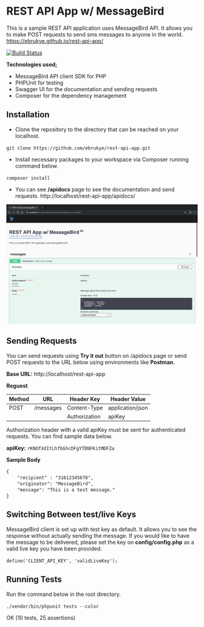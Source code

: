# REST API App w/ MessageBird

This is a sample REST API application uses MessageBird API. It allows you to make POST requests to send sms messages to anyone in the world. https://ebrukye.github.io/rest-api-app/

[![Build Status](https://travis-ci.org/ebrukye/rest-api-app.svg?branch=master)](https://travis-ci.org/ebrukye/rest-api-app)

**Technologies used;**
- MessageBird API client SDK for PHP
- PHPUnit for testing
- Swagger UI for the documentation and sending requests
- Composer for the dependency management

## Installation
* Clone the repository to the directory that can be reached on your localhost.

`git clone https://github.com/ebrukye/rest-api-app.git`

* Install necessary packages to your workspace via Composer running command below.

`composer install`

* You can see **/apidocs** page to see the documentation and send requests.
http://localhost/rest-api-app/apidocs/

![Scheme](assets/screenshot.png)

## Sending Requests
You can send requests using **Try it out** button on /apidocs page or send POST requests to the URL below using environments like **Postman.**

**Base URL:**
http://localhost/rest-api-app

**Reguest**

| Method | URL       | Header Key    | Header Value     |
| -------|-----------|---------------|----------------- |
| POST   | /messages | Content-Type  | application/json |
|        |           | Authorization | apiKey

Authorization header with a valid apiKey must be sent for authenticated requests. You can find sample data below.

**apiKey:** `rKNOfXdItLhfbGhcDFgYTDNFKitMDFZa`

**Sample Body**

```
{
    "recipient" : "31612345678",
    "originator": "MessageBird",
    "message": "This is a test message."
}
```

## Switching Between test/live Keys
MessageBird client is set up with test key as default. It allows you to see the response without actually sending the message. If you would like to have the message to be delivered, please set the key on **config/config.php** as a valid live key you have been provided.

`define('CLIENT_API_KEY', 'validLiveKey');`

## Running Tests
Run the command below in the root directory.

`./vendor/bin/phpunit tests --color`

OK (10 tests, 25 assertions)